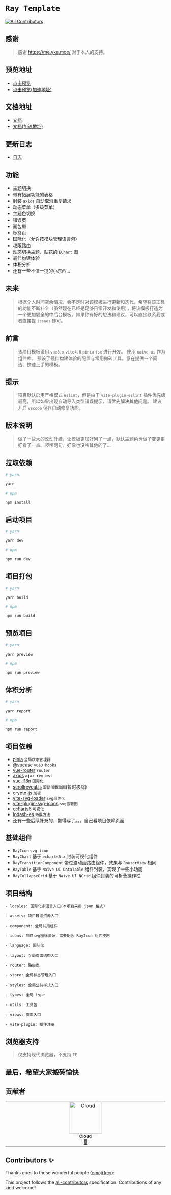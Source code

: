 # `Ray Template`

<!-- ALL-CONTRIBUTORS-BADGE:START - Do not remove or modify this section -->

[![All Contributors](https://img.shields.io/badge/all_contributors-1-orange.svg?style=flat-square)](#contributors-)

<!-- ALL-CONTRIBUTORS-BADGE:END -->

## 感谢

> 感谢 <https://me.yka.moe/> 对于本人的支持。

## 预览地址

- [点击预览](https://xiaodaigua-ray.github.io/ray-template/#/)
- [点击预览(加速地址)](https://ray-template.yunkuangao.com/#/)

## 文档地址

- [文档](https://xiaodaigua-ray.github.io/ray-template-doc/)
- [文档(加速地址)](https://ray-template.yunkuangao.com/ray-template-doc/)

## 更新日志

- [日志](https://github.com/XiaoDaiGua-Ray/xiaodaigua-ray.github.io/blob/main/CHANGELOG.md)

## 功能

- 主题切换
- 带有拓展功能的表格
- 封装 `axios` 自动取消重复请求
- 动态菜单（多级菜单）
- 主题色切换
- 错误页
- 面包屑
- 标签页
- 国际化（允许按模块管理语言包）
- 权限路由
- 动态切换主题、贴花的 `EChart` 图
- 最佳构建体验
- 体积分析
- 还有一些不值一提的小东西...

## 未来

> 根据个人时间空余情况，会不定时对该模板进行更新和迭代。希望将该工具的功能不断补全（虽然现在已经是足够日常开发和使用），将该模板打造为一个更加健全的中后台模板。如果你有好的想法和建议，可以直接联系我或者直接提 `issues` 即可。

## 前言

> 该项目模板采用 `vue3.x` `vite4.0` `pinia` `tsx` 进行开发。
> 使用 `naive ui` 作为组件库。
> 预设了最佳构建体验的配置与常用搬砖工具。意在提供一个简洁、快速上手的模板。

## 提示

> 项目默认启用严格模式 `eslint`，但是由于 `vite-plugin-eslint` 插件优先级最高，所以如果出现自动导入类型错误提示，请优先解决其他问题。
> 建议开启 `vscode` 保存自动修复功能。

## 版本说明

> 做了一些大的改动升级，让模板更加好用了一点，默认主题色也做了变更更好看了一点。啰嗦两句，好像也没啥其他的了...

## 拉取依赖

```sh
# yarn

yarn
```

```sh
# npm

npm install
```

## 启动项目

```sh
# yarn

yarn dev
```

```sh
# npm

npm run dev
```

## 项目打包

```sh
# yarn

yarn build
```

```sh
# npm

npm run build
```

## 预览项目

```sh
# yarn

yarn preview
```

```sh
# npm

npm run preview
```

## 体积分析

```sh
# yarn

yarn report
```

```sh
# npm

npm run report
```

## 项目依赖

- [pinia](https://pinia.vuejs.org/) `全局状态管理器`
- [@vueuse](https://vueuse.org/) `vue3 hooks`
- [vue-router](https://router.vuejs.org/zh/) `router`
- [axios](http://axios-js.com/zh-cn/docs/index.html) `ajax request`
- [vue-i18n](https://kazupon.github.io/vue-i18n/zh/introduction.html) `国际化`
- [scrollreveal.js](https://scrollrevealjs.org/) `滚动加载动画`(暂时移除)
- [crypto-js](https://github.com/brix/crypto-js) `加密`
- [vite-svg-loader](https://github.com/jpkleemans/vite-svg-loader) `svg组件化`
- [vite-plugin-svg-icons](https://github.com/vbenjs/vite-plugin-svg-icons/blob/main/README.zh_CN.md) `svg雪碧图`
- [echarts5](https://echarts.apache.org/examples/zh/index.html#chart-type-line) `可视化`
- [lodash-es](https://www.lodashjs.com/) `拓展方法`
- 还有一些后续补充的，懒得写了。。。自己看项目依赖页面

## 基础组件

- `RayIcon` `svg icon`
- `RayChart` 基于 `echarts5.x` 封装可视化组件
- `RayTransitionComponent` 带过渡动画路由组件，效果与 `RouterView` 相同
- `RayTable` 基于 `Naive UI DataTable` 组件封装，实现了一些小功能
- `RayCollapseGrid` 基于 `Naive UI NGrid` 组件封装的可折叠操作栏

## 项目结构

```
- locales: 国际化多语言入口(本项目采用 json 格式)

- assets: 项目静态资源入口

- component: 全局共用组件

- icons: 项目svg图标资源，需要配合 RayIcon 组件使用

- language: 国际化

- layout: 全局页面结构入口

- router: 路由表

- store: 全局状态管理入口

- styles: 全局公共样式入口

- types: 全局 type

- utils: 工具包

- views: 页面入口

- vite-plugin: 插件注册
```

## 浏览器支持

> 仅支持现代浏览器，不支持 `IE`

## 最后，希望大家搬砖愉快

## 贡献者

<!-- ALL-CONTRIBUTORS-LIST:START - Do not remove or modify this section -->
<!-- prettier-ignore-start -->
<!-- markdownlint-disable -->
<table>
  <tbody>
    <tr>
      <td align="center" valign="top" width="14.28%"><a href="https://heartofyun.com"><img src="https://avatars.githubusercontent.com/u/40163747?v=4?s=100" width="100px;" alt="Cloud"/><br /><sub><b>Cloud</b></sub></a><br /><a href="#tool-yunkuangao" title="Tools">🔧</a></td>
    </tr>
  </tbody>
</table>

<!-- markdownlint-restore -->
<!-- prettier-ignore-end -->

<!-- ALL-CONTRIBUTORS-LIST:END -->

## Contributors ✨

Thanks goes to these wonderful people ([emoji key](https://allcontributors.org/docs/en/emoji-key)):

<!-- ALL-CONTRIBUTORS-LIST:START - Do not remove or modify this section -->
<!-- prettier-ignore-start -->
<!-- markdownlint-disable -->
<!-- markdownlint-restore -->
<!-- prettier-ignore-end -->

<!-- ALL-CONTRIBUTORS-LIST:END -->

This project follows the [all-contributors](https://github.com/all-contributors/all-contributors) specification. Contributions of any kind welcome!
